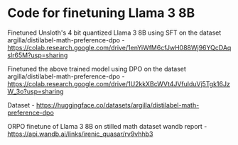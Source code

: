 # Code for finetuning Llama 3 8B

Finetuned Unsloth's 4 bit quantized Llama 3 8B using SFT on the dataset argilla/distilabel-math-preference-dpo - https://colab.research.google.com/drive/1enYiWfM6cfJwH088Wj96YQcDAqslr65M?usp=sharing

Finetuned the above trained model using DPO on the dataset argilla/distilabel-math-preference-dpo - https://colab.research.google.com/drive/1U2kkXBcWVt4JVfulduVj5Tgk16JzW_3o?usp=sharing

Dataset - https://huggingface.co/datasets/argilla/distilabel-math-preference-dpo

ORPO finetune of Llama 3 8B on stilled math dataset wandb report - https://api.wandb.ai/links/irenic_quasar/rv9vhhb3
